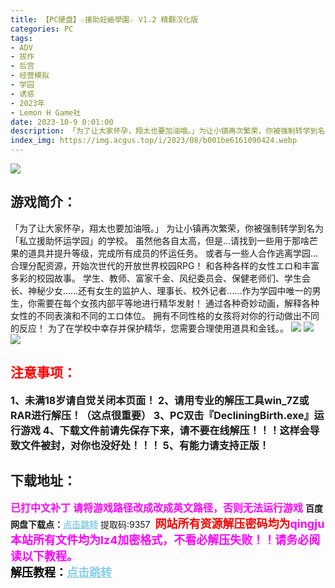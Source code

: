 ```yaml
---
title: 【PC硬盘】☆援助妊娠學園☆ V1.2 精翻汉化版
categories: PC
tags:
- ADV
- 拔作
- 后宫
- 经营模拟
- 学园
- 诱惑
- 2023年
- Lemon H Game社
date: 2023-10-9 0:01:00
description: 「为了让大家怀孕，翔太也要加油哦。」为让小镇再次繁荣，你被强制转学到名为「私立援助怀运学园」的学校。虽然他各自太高，但是…请找到一些用于那啥芒果的道具并提升等级，完成所有成员的怀运任务。
index_img: https://img.acgus.top/i/2023/08/b001be6161090424.webp
---
```

![](https://img.acgus.top/i/2023/08/b001be6161090424.webp)
## 游戏简介：
「为了让大家怀孕，翔太也要加油哦。」
为让小镇再次繁荣，你被强制转学到名为「私立援助怀运学园」的学校。
虽然他各自太高，但是…请找到一些用于那啥芒果的道具并提升等级，完成所有成员的怀运任务。
或者与一些人合作逃离学园…合理分配资源，开始次世代的开放世界校园RPG！
和各种各样的女性エロ和丰富多彩的校园故事。
学生、教师、富家千金、风纪委员会、保健老师们、学生会长、神秘少女……还有女生的监护人、理事长、校外记者……作为学园中唯一的男生，你需要在每个女孩内部平等地进行精华发射！
通过各种奇妙动画，解释各种女性的不同表演和不同的エロ体位。
拥有不同性格的女孩将对你的行动做出不同的反应！
为了在学校中幸存并保护精华，您需要合理使用道具和金钱。。
![](https://img.acgus.top/i/2023/08/78a5d77f3d090436.webp)
![](https://img.acgus.top/i/2023/08/4ac33fb820090432.webp)
![](https://img.acgus.top/i/2023/08/8bd21c9833090428.webp)




## <font color=#FF0000 >注意事项：</font>
<font size=3><b>1、未满18岁请自觉关闭本页面！
2、请用专业的解压工具win_7Z或RAR进行解压！（这点很重要）
3、PC双击『DecliningBirth.exe』运行游戏
4、下载文件前请先保存下来，请不要在线解压！！！这样会导致文件被封，对你也没好处！！！
5、有能力请支持正版！</b></font>

## 下载地址：
<font color=#FF00FF size=3><b>已打中文补丁</b></font>
<font color=#FF00FF size=3>**请将游戏路径改成改成英文路径，否则无法运行游戏**</font>
<b>百度网盘下载点：</b><a href="https://pan.baidu.com/s/1lXQVEwKBJPaV4lWgvcdZbA?pwd=9357" style="color: #87CEEB;"><b>点击跳转</b></a> 提取码:9357
<a style="padding: 0" href="https://post.qingju.org/AD/"><img style="max-width:100%" src="https://img.acgus.top/i/2024/07/478f689b8021d8d499ab43d21acf137a.gif" alt=""></a>
<b><font color=#FF0000 size=4>网站所有资源解压密码均为</b></font><b><font color=#FF00FF size=4>qingju</font><font color=#FF0000 ></font></b><br><b><font color=#FF00FF size=4>本站所有文件均为lz4加密格式，不看必解压失败！！请务必阅读以下教程。</b></font><br><b><font color=#000 size=4>解压教程：</b><a href="https://post.qingju.org/tutorial/000/" style="color: #87CEEB;"><b>点击跳转</b></a>

